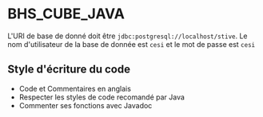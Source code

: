 # BHS_CUBE_JAVA

L'URI de base de donné doit être `jdbc:postgresql://localhost/stive`.
Le nom d'utilisateur de la base de donnée est `cesi` et le mot de passe est `cesi`

## Style d'écriture du code
- Code et Commentaires en anglais
- Respecter les styles de code recomandé par Java
- Commenter ses fonctions avec Javadoc
